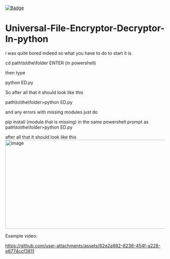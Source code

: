 [![Badge](https://img.shields.io/badge/PythonDiddler-blue)](https://github.com/Fr0zst)
# Universal-File-Encryptor-Decryptor-In-python
i was quite bored indeed
so what you have to do to start it is 

cd path\to\the\folder ENTER (in powershell)

then type 

python ED.py

So after all that it should look like this

path\to\the\folder>python ED.py

and any errors with missing modules just do 

pip install (module that is missing) 
in the same powershell prompt as path\to\the\folder>python ED.py 

after all that it should look like this
<img width="616" height="281" alt="image" src="https://github.com/user-attachments/assets/cb267b53-6bc7-46cb-90cd-157637fdd516" />


Example video:

https://github.com/user-attachments/assets/62e2a882-8238-454f-a228-e6774ccf3811

